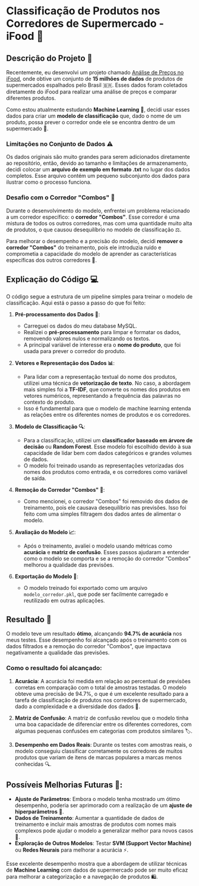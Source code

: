 # Classificação de Produtos nos Corredores de Supermercado - iFood 🛒

## Descrição do Projeto 📝

Recentemente, eu desenvolvi um projeto chamado [Análise de Preços no iFood](https://github.com/theylor999/Analise-de-Precos-no-iFood), onde obtive um conjunto de **15 milhões de dados** de produtos de supermercados espalhados pelo Brasil 🇧🇷. Esses dados foram coletados diretamente do iFood para realizar uma análise de preços e comparar diferentes produtos.

Como estou atualmente estudando **Machine Learning** 🤖, decidi usar esses dados para criar um **modelo de classificação** que, dado o nome de um produto, possa prever o corredor onde ele se encontra dentro de um supermercado 🏪.

### Limitações no Conjunto de Dados ⚠️

Os dados originais são muito grandes para serem adicionados diretamente ao repositório, então, devido ao tamanho e limitações de armazenamento, decidi colocar um **arquivo de exemplo em formato .txt** no lugar dos dados completos. Esse arquivo contém um pequeno subconjunto dos dados para ilustrar como o processo funciona.

### Desafio com o Corredor "Combos" 🚫

Durante o desenvolvimento do modelo, enfrentei um problema relacionado a um corredor específico: o **corredor "Combos"**. Esse corredor é uma mistura de todos os outros corredores, mas com uma quantidade muito alta de produtos, o que causou desequilíbrio no modelo de classificação ⚖️.

Para melhorar o desempenho e a precisão do modelo, decidi **remover o corredor "Combos"** do treinamento, pois ele introduzia ruído e comprometia a capacidade do modelo de aprender as características específicas dos outros corredores 🔧.

## Explicação do Código 💻

O código segue a estrutura de um pipeline simples para treinar o modelo de classificação. Aqui está o passo a passo do que foi feito:

1. **Pré-processamento dos Dados** 🧹:
   - Carreguei os dados do meu database MySQL.
   - Realizei o **pré-processamento** para limpar e formatar os dados, removendo valores nulos e normalizando os textos.
   - A principal variável de interesse era o **nome do produto**, que foi usada para prever o corredor do produto.

2. **Vetores e Representação dos Dados 📊**:
   - Para lidar com a representação textual do nome dos produtos, utilizei uma técnica de **vetorização de texto**. No caso, a abordagem mais simples foi a **TF-IDF**, que converte os nomes dos produtos em vetores numéricos, representando a frequência das palavras no contexto do produto.
   - Isso é fundamental para que o modelo de machine learning entenda as relações entre os diferentes nomes de produtos e os corredores.

3. **Modelo de Classificação 🔍**:
   - Para a classificação, utilizei um **classificador baseado em árvore de decisão** ou **Random Forest**. Esse modelo foi escolhido devido à sua capacidade de lidar bem com dados categóricos e grandes volumes de dados.
   - O modelo foi treinado usando as representações vetorizadas dos nomes dos produtos como entrada, e os corredores como variável de saída.

4. **Remoção do Corredor "Combos" 🚫**:
   - Como mencionei, o corredor "Combos" foi removido dos dados de treinamento, pois ele causava desequilíbrio nas previsões. Isso foi feito com uma simples filtragem dos dados antes de alimentar o modelo.

5. **Avaliação do Modelo 📈**:
   - Após o treinamento, avaliei o modelo usando métricas como **acurácia** e **matriz de confusão**. Esses passos ajudaram a entender como o modelo se comporta e se a remoção do corredor "Combos" melhorou a qualidade das previsões.

6. **Exportação do Modelo 💾**:
   - O modelo treinado foi exportado como um arquivo `modelo_corredor.pkl`, que pode ser facilmente carregado e reutilizado em outras aplicações.

## Resultado 🎯

O modelo teve um resultado **ótimo**, alcançando **94.7% de acurácia** nos meus testes. Esse desempenho foi alcançado após o treinamento com os dados filtrados e a remoção do corredor "Combos", que impactava negativamente a qualidade das previsões.

### Como o resultado foi alcançado:

1. **Acurácia**: A acurácia foi medida em relação ao percentual de previsões corretas em comparação com o total de amostras testadas. O modelo obteve uma precisão de 94.7%, o que é um excelente resultado para a tarefa de classificação de produtos nos corredores de supermercado, dado a complexidade e a diversidade dos dados 🎉.

2. **Matriz de Confusão**: A matriz de confusão revelou que o modelo tinha uma boa capacidade de diferenciar entre os diferentes corredores, com algumas pequenas confusões em categorias com produtos similares 🏷️.

3. **Desempenho em Dados Reais**: Durante os testes com amostras reais, o modelo conseguiu classificar corretamente os corredores de muitos produtos que variam de itens de marcas populares a marcas menos conhecidas 🔍.

## Possíveis Melhorias Futuras 🔮:

- **Ajuste de Parâmetros**: Embora o modelo tenha mostrado um ótimo desempenho, poderia ser aprimorado com a realização de um **ajuste de hiperparâmetros** 🔧.
- **Dados de Treinamento**: Aumentar a quantidade de dados de treinamento e incluir mais amostras de produtos com nomes mais complexos pode ajudar o modelo a generalizar melhor para novos casos 🚀.
- **Exploração de Outros Modelos**: Testar **SVM (Support Vector Machine)** ou **Redes Neurais** para melhorar a acurácia ⚡.

Esse excelente desempenho mostra que a abordagem de utilizar técnicas de **Machine Learning** com dados de supermercado pode ser muito eficaz para melhorar a categorização e a navegação de produtos 🛍️.
